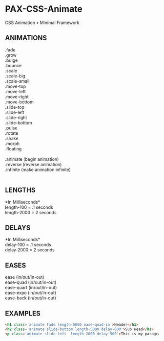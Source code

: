 <h1>PAX-CSS-Animate</h1>
<p>CSS Animation • Minimal Framework</p>

<h2>ANIMATIONS</h2>
.fade<br />
.grow<br />
.bulge<br />
.bounce<br />
.scale<br />
.scale-big<br />
.scale-small<br />
.move-top<br />
.move-left<br />
.move-right<br />
.move-bottom<br />
.slide-top<br />
.slide-left<br />
.slide-right<br />
.slide-bottom<br />
.pulse<br />
.rotate<br />
.shake<br />
.morph<br />
.floating<br /><br />
.animate (begin animation)<br />
.reverse (reverse animation)<br />
.infinite (make animation infinite)
<br /><br />

<h2>LENGTHS</h2>
*In Milliseconds*<br />
length-100 = .1 seconds<br />
length-2000 = 2 seconds<br />

<h2>DELAYS</h2>
*In Milliseconds*<br />
delay-100 = .1 seconds<br />
delay-2000 = 2 seconds<br />

<h2>EASES</h2>
ease (in/out/in-out)<br />
ease-quad (in/out/in-out)<br />
ease-quart (in/out/in-out)<br />
ease-expo (in/out/in-out)<br />
ease-back  (in/out/in-out)<br />

<h2>EXAMPLES</h2>

```html
<h1 class='animate fade length-5000 ease-quad-in'>Header</h1>
<h2 class='animate slide-bottom length-5000 delay-600'>Sub Head</h1>
<p class='animate slide-left  length-2000 delay-500'>This is my paragraph</p>
```

